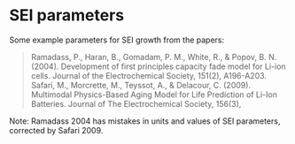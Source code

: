 # SEI parameters

Some example parameters for SEI growth from the papers:

> Ramadass, P., Haran, B., Gomadam, P. M., White, R., & Popov, B. N. (2004). Development of first principles capacity fade model for Li-ion cells. Journal of the Electrochemical Society, 151(2), A196-A203.
> Safari, M., Morcrette, M., Teyssot, A., & Delacour, C. (2009). Multimodal Physics-Based Aging Model for Life Prediction of Li-Ion Batteries. Journal of The Electrochemical Society, 156(3),

Note: Ramadass 2004 has mistakes in units and values of SEI parameters, corrected by Safari 2009.
